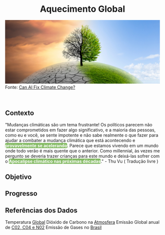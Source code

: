 <h1 align="center">Aquecimento Global</h1>

 
![image](https://github.com/JanielS/Aquecimento_Global/blob/main/Imagens/Arvore.png)<br>
Fonte: [Can AI Fix Climate Change?](https://datalore.jetbrains.com/report/static/39nuxPZsmiuCJJHSNCaD4t/Jraapd4EZO5hBmHdCfWdxz?utm_campaign=thuvu_datalore_climate&utm_medium=cpc&utm_source=youtube.com)
<br>
<br>
<br>
## Contexto

"Mudanças climáticas são um tema frustrante! Os políticos parecem não estar comprometidos em fazer algo significativo, e a maioria das pessoas, como eu e você, se sente impotente e não sabe realmente o que fazer para ajudar a combater a mudança climática que está acontecendo e <strong><mark style="background-color:#85BB65;color:white;border-radius:4px;opacity:1.0">provavelmente se acelerando</mark></strong>.
Parece que estamos vivendo em um mundo onde todo verão é mais quente que o anterior. Como millennial, às vezes me pergunto se deveria trazer crianças para este mundo e deixá-las sofrer com o <strong><mark style="background-color:#85BB65;color:white;border-radius:4px;opacity:1.0">Apocalipse climático nas próximas décadas</mark></strong>."   - Thu Vu ( Tradução livre )

## Objetivo


## Progresso


## Referências dos Dados 
Temperatura [Global](https://climate.metoffice.cloud/temperature.html#datasets)
Dióxido de Carbono na [Atmosfera](https://climate.nasa.gov/vital-signs/carbon-dioxide/?intent=121)
Emissão Global anual de [C02, C04 e N02](https://zenodo.org/records/7636699#.ZFCy4exBweZ)
Emissão de Gases no [Brasil](https://seeg.eco.br/)

